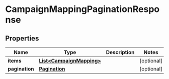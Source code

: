 # CampaignMappingPaginationResponse

## Properties
Name | Type | Description | Notes
------------ | ------------- | ------------- | -------------
**items** | [**List&lt;CampaignMapping&gt;**](CampaignMapping.md) |  |  [optional]
**pagination** | [**Pagination**](Pagination.md) |  |  [optional]
